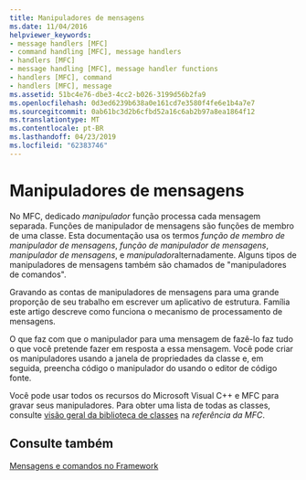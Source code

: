 ```yaml
---
title: Manipuladores de mensagens
ms.date: 11/04/2016
helpviewer_keywords:
- message handlers [MFC]
- command handling [MFC], message handlers
- handlers [MFC]
- message handling [MFC], message handler functions
- handlers [MFC], command
- handlers [MFC], message
ms.assetid: 51bc4e76-dbe3-4cc2-b026-3199d56b2fa9
ms.openlocfilehash: 0d3ed6239b638a0e161cd7e3580f4fe6e1b4a7e7
ms.sourcegitcommit: 0ab61bc3d2b6cfbd52a16c6ab2b97a8ea1864f12
ms.translationtype: MT
ms.contentlocale: pt-BR
ms.lasthandoff: 04/23/2019
ms.locfileid: "62383746"
---
```

# <a name="message-handlers"></a>Manipuladores de mensagens

No MFC, dedicado *manipulador* função processa cada mensagem separada. Funções de manipulador de mensagens são funções de membro de uma classe. Esta documentação usa os termos *função de membro de manipulador de mensagens*, *função de manipulador de mensagens*, *manipulador de mensagens*, e *manipulador*alternadamente. Alguns tipos de manipuladores de mensagens também são chamados de "manipuladores de comandos".

Gravando as contas de manipuladores de mensagens para uma grande proporção de seu trabalho em escrever um aplicativo de estrutura. Família este artigo descreve como funciona o mecanismo de processamento de mensagens.

O que faz com que o manipulador para uma mensagem de fazê-lo faz tudo o que você pretende fazer em resposta a essa mensagem. Você pode criar os manipuladores usando a janela de propriedades da classe e, em seguida, preencha código o manipulador do usando o editor de código fonte.

Você pode usar todos os recursos do Microsoft Visual C++ e MFC para gravar seus manipuladores. Para obter uma lista de todas as classes, consulte [visão geral da biblioteca de classes](../mfc/class-library-overview.md) na *referência da MFC*.

## <a name="see-also"></a>Consulte também

[Mensagens e comandos no Framework](../mfc/messages-and-commands-in-the-framework.md)
